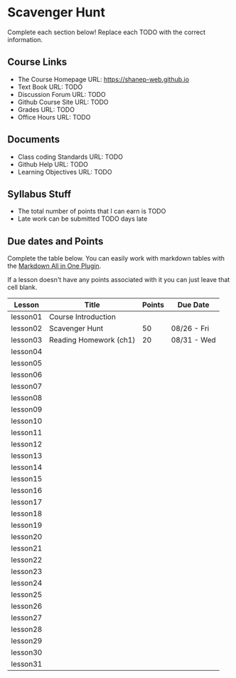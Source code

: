 # Scavenger Hunt

Complete each section below! Replace each TODO with the correct information.


## Course Links

- The Course Homepage URL: https://shanep-web.github.io
- Text Book URL: TODO
- Discussion Forum URL: TODO
- Github Course Site URL: TODO
- Grades URL: TODO
- Office Hours URL: TODO

## Documents

- Class coding Standards URL: TODO
- Github Help URL: TODO
- Learning Objectives URL: TODO

## Syllabus Stuff

- The total number of points that I can earn is TODO
- Late work can be submitted TODO days late

## Due dates and Points

Complete the table below. You can easily work with markdown tables with the [Markdown All in One
Plugin](https://marketplace.visualstudio.com/items?itemName=yzhang.markdown-all-in-one).

If a lesson doesn't have any points associated with it you can just leave that cell blank.

| Lesson   | Title                  | Points | Due Date    |
| -------- | ---------------------- | ------ | ----------- |
| lesson01 | Course Introduction    |        |             |
| lesson02 | Scavenger Hunt         | 50     | 08/26 - Fri |
| lesson03 | Reading Homework (ch1) | 20     | 08/31 - Wed |
| lesson04 |                        |        |             |
| lesson05 |                        |        |             |
| lesson06 |                        |        |             |
| lesson07 |                        |        |             |
| lesson08 |                        |        |             |
| lesson09 |                        |        |             |
| lesson10 |                        |        |             |
| lesson11 |                        |        |             |
| lesson12 |                        |        |             |
| lesson13 |                        |        |             |
| lesson14 |                        |        |             |
| lesson15 |                        |        |             |
| lesson16 |                        |        |             |
| lesson17 |                        |        |             |
| lesson18 |                        |        |             |
| lesson19 |                        |        |             |
| lesson20 |                        |        |             |
| lesson21 |                        |        |             |
| lesson22 |                        |        |             |
| lesson23 |                        |        |             |
| lesson24 |                        |        |             |
| lesson25 |                        |        |             |
| lesson26 |                        |        |             |
| lesson27 |                        |        |             |
| lesson28 |                        |        |             |
| lesson29 |                        |        |             |
| lesson30 |                        |        |             |
| lesson31 |                        |        |             |
